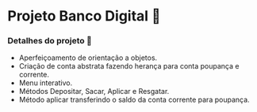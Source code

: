 # Projeto Banco Digital :bank:



### Detalhes do projeto :hammer:



- Aperfeiçoamento de orientação a objetos.
- Criação de conta abstrata fazendo herança para conta poupança e corrente.
- Menu interativo.
- Métodos Depositar, Sacar, Aplicar e Resgatar.
- Método aplicar transferindo o saldo da conta corrente para poupança.

